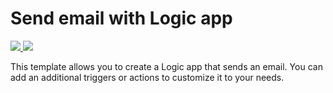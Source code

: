 # Send email with Logic app

<a href="https://portal.azure.com/#create/Microsoft.Template/uri/https%3A%2F%2Fraw.githubusercontent.com%2Fstepsic-microsoft-com%2Fazure-quickstart-templates%2Fmaster%2F101-logic-app-sendgrid%2Fazuredeploy.json" target="_blank">
    <img src="http://azuredeploy.net/deploybutton.png"/>
</a>
<a href="http://armviz.io/#/?load=https%3A%2F%2Fraw.githubusercontent.com%2FAzure%2Fazure-quickstart-templates%2Fmaster%2F101-logic-app-sendgrid%2Fazuredeploy.json" target="_blank">
    <img src="http://armviz.io/visualizebutton.png"/>
</a>

This template allows you to create a Logic app that sends an email. You can add an additional triggers or actions to customize it to your needs.